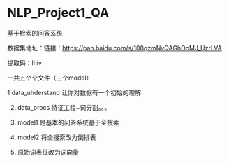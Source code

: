 # NLP_Project1_QA
基于检索的问答系统

数据集地址：链接：https://pan.baidu.com/s/108qzmNvQAGhOoMJ_UzrLVA 

提取码：lhiv 

  
  一共五个个文件（三个model）
  
1  data_uhderstand 让你对数据有一个初始的理解

2. data_procs   特征工程~词分割。。。

3. model1 是基本的问答系统基于全搜索

4. model2 将全搜索改为倒排表

5. 原始词表征改为词向量

